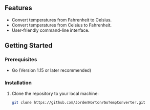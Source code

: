 ## Features

- Convert temperatures from Fahrenheit to Celsius.
- Convert temperatures from Celsius to Fahrenheit.
- User-friendly command-line interface.

## Getting Started

### Prerequisites

- Go (Version 1.15 or later recommended)

### Installation

1. Clone the repository to your local machine:
   ```bash
   git clone https://github.com/JordenNorton/GoTempConverter.git
